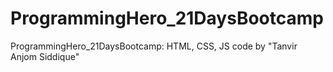 # ProgrammingHero_21DaysBootcamp
 ProgrammingHero_21DaysBootcamp:  HTML, CSS, JS code by "Tanvir Anjom Siddique"
